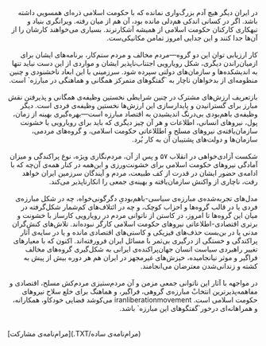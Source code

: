 <div dir="rtl">
در ایران دیگر هیچ آدم بزرگ‌واری نمانده که با حکومت اسلامی ذره‌ای همسویی داشته باشد. اگر در کسانی اندکی هم‌دلی مانده بود، آن هم از میان رفته. ویرانگری بنیاد و تبهکاری کارکنان حکومت اسلامی از همیشه آشکارترند. بسیاری می‌خواهند کارشان را از آن‌ها جدا کنند و این جدایی امروز تمامن
مکانیکی‌ست.
<br>
<br>
کار ارزیابی توان این دو گروه―مردم مخالف و مردم ستم‌کار،‌ برنامه‌های ایشان برای ازمیان‌راندن دیگری، شکل رویارویی اجتناب‌ناپذیر ایشان و مواردی از این دست نباید تنها به اندیشکده‌ها و سازمان‌های دولتی سپرده شود. سرزمینی با این ابعاد ناخشنودی و چنین منظومه‌ای از بدخواهان ناچار به `گفتگوهای متمرکز همگانی و هماهنگی در مبارزه` ‌است.
<br>
<br>
 بازتعریف ارزش‌های مشترک در چنین شرایطی نخستین وظیفه‌ی همگانی و پذیرفتن نقش مبارز برای گسترانیدن و پایدارسازی این ارزش‌ها نخستین وظیفه‌ی فردی است. دیگر وظیفه‌‌‌ی باهم‌بودی بی‌درنگ اندیشیدن به اقتصاد مبارزه است―بهره‌گیری بهینه‌ از زمان، پول، نیروهای انسانی، اطلاعات و هر آن چیز دیگری که باید برای رویارویی با خشونت سازمان‌یافته‌ی نیروهای مسلح و اطللاعاتی حکومت اسلامی، و گروه‌های مردمی، سازمان‌ها و دولت‌های پشتیبان آن به کار بُرد. 
<br>
<br>
شکست آزادی‌خواهی در انقلاب ۵۷ و پس از آن، مردم‌نگاری ویژه، نوع پراکندگی و میزان آمادگی نیروهای حکومت اسلامی برای خشونت‌ورزی و این‌همه در کنار همه‌ی آن‌چه که با ادامه‌ی حضور ایشان در قدرت از کف طبیعت، مردم و آیندگان سرزمین ایران خواهد رفت، ناچاری از واکنش سازمان‌یافته و بهینه‌ی جمعی را انکارناپذیر می‌کند.
<br>
<br>
مدل‌های تجربه‌شده‌ی مبارزه‌ی سیاسی-باهم‌بودیِ دگرگونی‌خواه، چه در شکل مبارزه‌ی فردی یا در قالب گروه‌ها و احزاب کوچک، و چه در ائتلاف‌های کم‌شمار شکل‌گرفته در میان این گروه‌ها تا امروز، در کاستن از ناتوانی مردم در رویارویی کارساز با خشونت‌ و برتری اقتصادی-اطلاعاتی نیروهای حکومت اسلامی کارگر نبوده‌اند. تلاش‌های کنش‌گران مدنی یا در بن‌بست حذف‌های فیزیکی و کاستی‌های اقتصادی مانده و یا در سایه‌ی آثار پراکندگی و خستگی از درگیری بی‌ثمر با مسائل ایران فرورفته‌اند. اکنون که با معیارهای تغییر راهبردی سیاست انسان جهان‌پراکنده‌ی ایرانی به شکل‌گیری گروه‌های مخالف فراگیر و موثر نیانجامیده، خیزش‌های غیرمجهز در ایران هم هر دوره بیش از پیش به کشته و زندانی‌شدن معترضان می‌انجامند.
<br>
<br>
در مواجهه با آثار این ناتوانی جمعی مزمن و آن مردم‌ستیزی مردم‌کش مسلح، اقتصادی و مفاهمه‌پذیرترین انتخابْ مبارزه‌ی گروهی، فراگیر، و هماهنگ برای خلع سلاح نیروهای حکومت اسلامی است. 
iranliberationmovement می‌کوشد فضایی خودکاو، همکارانه، و همراهانه‌ای درخور`گفتگوهای این مبارزه` باشد.
</div>
<br>
<br>
[مرام‌نامه‌ی مشارکت](.TXT/مرام‌نامه‌ی ساده)